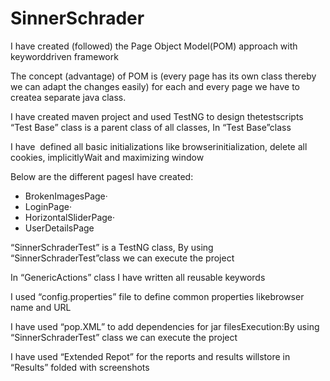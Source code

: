 # SinnerSchrader

I have created (followed) the Page Object Model(POM) approach with keyworddriven framework


The concept (advantage) of POM is (every page has its own class thereby we can adapt the changes easily) for each and every page we have to createa separate java class.

I have created maven project and used TestNG to design thetestscripts “Test Base” class is a parent class of all classes, In “Test Base”class  

I have  defined all basic initializations like browserinitialization, delete all cookies, implicitlyWait and maximizing window   

Below are the different pagesI have created:
 * BrokenImagesPage·       
 * LoginPage·       
 * HorizontalSliderPage·       
 * UserDetailsPage

“SinnerSchraderTest” is a TestNG class, By using “SinnerSchraderTest”class we can execute the project 

In “GenericActions” class I have written all reusable keywords

I used “config.properties” file to define common properties likebrowser name and URL

I have used “pop.XML” to add dependencies for jar filesExecution:By using “SinnerSchraderTest” class we can execute the project 

I have used “Extended Repot” for the reports and results willstore in “Results” folded with screenshots  
